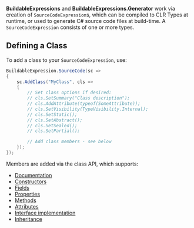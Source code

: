 **BuildableExpressions** and **BuildableExpressions.Generator** work via creation of 
`SourceCodeExpression`s, which can be compiled to CLR Types at runtime, or used to generate C# source
code files at build-time. A `SourceCodeExpression` consists of one or more types.

## Defining a Class

To add a class to your `SourceCodeExpression`, use:

```cs
BuildableExpression.SourceCode(sc =>
{
    sc.AddClass("MyClass", cls =>
    {
        // Set class options if desired:
        // cls.SetSummary("Class description");
        // cls.AddAttribute(typeof(SomeAttribute));
        // cls.SetVisibility(TypeVisibility.Internal);
        // cls.SetStatic();
        // cls.SetAbstract();
        // cls.SetSealed();
        // cls.SetPartial();

        // Add class members - see below
    });
});
```

Members are added via the class API, which supports:

- [Documentation](/api/Documentation)
- [Constructors](/api/Building-Constructors)
- [Fields](/api/Building-Fields)
- [Properties](/api/Building-Properties)
- [Methods](/api/Building-Methods)
- [Attributes](/api/Building-Attributes)
- [Interface implementation](/api/Implementing-Interfaces)
- [Inheritance](/api/Implementing-Inheritance)